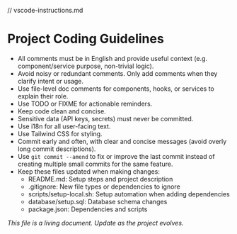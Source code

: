// vscode-instructions.md

# Project Coding Guidelines

- All comments must be in English and provide useful context (e.g. component/service purpose, non-trivial logic).
- Avoid noisy or redundant comments. Only add comments when they clarify intent or usage.
- Use file-level doc comments for components, hooks, or services to explain their role.
- Use TODO or FIXME for actionable reminders.
- Keep code clean and concise.
- Sensitive data (API keys, secrets) must never be committed.
- Use i18n for all user-facing text.
- Use Tailwind CSS for styling.
- Commit early and often, with clear and concise messages (avoid overly long commit descriptions).
- Use `git commit --amend` to fix or improve the last commit instead of creating multiple small commits for the same feature.
- Keep these files updated when making changes:
  - README.md: Setup steps and project description
  - .gitignore: New file types or dependencies to ignore
  - scripts/setup-local.sh: Setup automation when adding dependencies
  - database/setup.sql: Database schema changes
  - package.json: Dependencies and scripts

_This file is a living document. Update as the project evolves._
